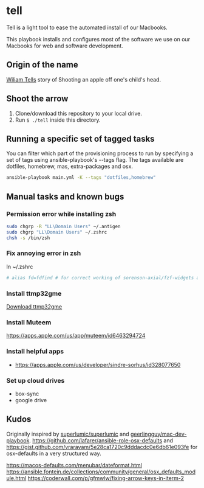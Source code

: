 # tell
Tell is a light tool to ease the automated install of our Macbooks.

This playbook installs and configures most of the software we use on our Macbooks for web and software development.

## Origin of the name
[Wiliam Tells](https://en.wikipedia.org/wiki/William_Tell) story of Shooting an apple off one's child's head.

## Shoot the arrow
1. Clone/download this repository to your local drive.
1. Run `$ ./tell` inside this directory.


## Running a specific set of tagged tasks
You can filter which part of the provisioning process to run by specifying a set of tags using ansible-playbook's --tags flag. The tags available are dotfiles, homebrew, mas, extra-packages and osx.
```sh
ansible-playbook main.yml -K --tags "dotfiles,homebrew"
```

## Manual tasks and known bugs
### Permission error while installing zsh
```sh
sudo chgrp -R "LL\Domain Users" ~/.antigen
sudo chgrp "LL\Domain Users" ~/.zshrc
chsh -s /bin/zsh
```

### Fix annoying error in zsh
In ~/.zshrc
```sh
# alias fd=fdfind # for correct working of sorenson-axial/fzf-widgets auskommentieren
```

### Install ttmp32gme
[Download ttmp32gme](https://github.com/thawn/ttmp32gme)

### Install Muteem
https://apps.apple.com/us/app/muteem/id6463294724

### Install helpful apps
- <https://apps.apple.com/us/developer/sindre-sorhus/id328077650>

### Set up cloud drives
- box-sync
- google drive

## Kudos
Originally inspired by [superlumic/superlumic](https://github.com/superlumic/superlumic) and [geerlingguy/mac-dev-playbook](https://github.com/geerlingguy/mac-dev-playbook).
<https://github.com/lafarer/ansible-role-osx-defaults> and <https://gist.github.com/vraravam/5e28ca1720c9dddacdc0e6db61e093fe> for osx-defaults in a very structured way.

<https://macos-defaults.com/menubar/dateformat.html>
<https://ansible.fontein.de/collections/community/general/osx_defaults_module.html>
<https://coderwall.com/p/gfmwlw/fixing-arrow-keys-in-iterm-2>
